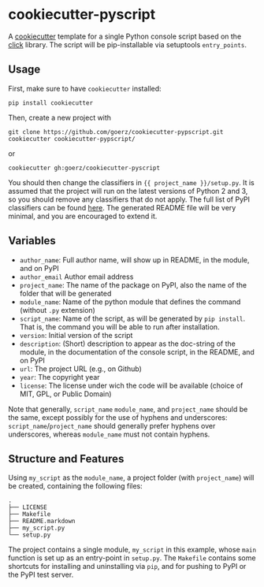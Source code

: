 cookiecutter-pyscript
=====================

A [cookiecutter][] template for a single Python console script based on the
[click][] library. The script will be pip-installable via setuptools
`entry_points`.

[cookiecutter]: (https://github.com/audreyr/cookiecutter)
[click]:http://click.pocoo.org

Usage
-----

First, make sure to have `cookiecutter` installed:

    pip install cookiecutter

Then, create a new project with

    git clone https://github.com/goerz/cookiecutter-pypscript.git
    cookiecutter cookiecutter-pypscript/

or

    cookiecutter gh:goerz/cookiecutter-pyscript

You should then change the classifiers in `{{ project_name }}/setup.py`. It is
assumed that the project will run on the latest versions of Python 2 and 3, so
you should remove any classifiers that do not apply. The full list of PyPI
classifiers can be found [here][classifiers]. The generated README file will be
very minimal, and you are encouraged to extend it.

[classifiers]: https://pypi.python.org/pypi?:action=list_classifiers

Variables
---------

* `author_name`: Full author name, will show up in README, in the module, and on PyPI
* `author_email` Author email address
* `project_name`: The name of the package on PyPI, also the name of the folder that will be generated
* `module_name`: Name of the python module that defines the command (without `.py` extension)
* `script_name`: Name of the script, as will be generated by `pip install`. That is, the command you will be able to run after installation.
* `version`: Initial version of the script
* `description`: (Short) description to appear as the doc-string of the module, in the documentation of the console script, in the README, and on PyPI
* `url`: The project URL (e.g., on Github)
* `year`: The copyright year
* `license`: The license under wich the code will be available (choice of MIT, GPL, or Public Domain)

Note that generally, `script_name` `module_name`, and `project_name` should be
the same, except possibly for the use of hyphens and underscores:
`script_name`/`project_name` should generally prefer hyphens over underscores,
whereas `module_name` must not contain hyphens.


Structure and Features
----------------------

Using `my_script` as the `module_name`, a project folder (with `project_name`)
will be created, containing the following files:

    .
    ├── LICENSE
    ├── Makefile
    ├── README.markdown
    ├── my_script.py
    └── setup.py


The project contains a single module, `my_script` in this example, whose `main`
function is set up as an entry-point in `setup.py`. The `Makefile` contains some
shortcuts for installing and uninstalling via `pip`, and for pushing to PyPI or
the PyPI test server.
